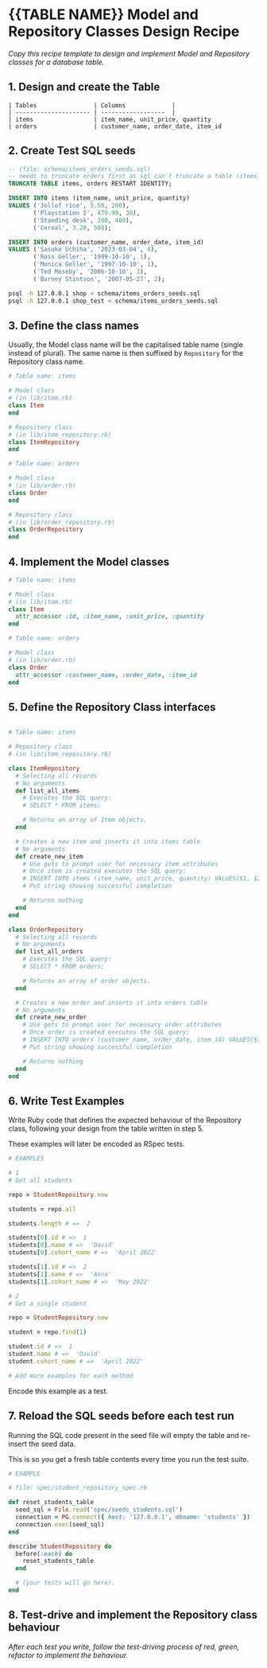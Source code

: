 # {{TABLE NAME}} Model and Repository Classes Design Recipe

_Copy this recipe template to design and implement Model and Repository classes for a database table._

## 1. Design and create the Table

```
| Tables                | Columns             |
| --------------------- | ------------------  |
| items                 | item_name, unit_price, quantity
| orders                | customer_name, order_date, item_id

```

## 2. Create Test SQL seeds

```sql
-- (file: schema/items_orders_seeds.sql)
-- needs to truncate orders first as sql can't truncate a table (items) referenced in a foreign key constraint
TRUNCATE TABLE items, orders RESTART IDENTITY;

INSERT INTO items (item_name, unit_price, quantity) 
VALUES ('Jollof rice', 5.50, 200),
       ('Playstation 5', 479.99, 30),
       ('Standing desk', 200, 400),
       ('Cereal', 3.20, 500);

INSERT INTO orders (customer_name, order_date, item_id) 
VALUES ('Sasuke Uchiha', '2023-03-04', 4),
       ('Ross Geller', '1999-10-10', 1),
       ('Monica Geller', '1997-10-10', 1),
       ('Ted Moseby', '2006-10-10', 3), 
       ('Barney Stintson', '2007-05-27', 2);
```

```bash
psql -h 127.0.0.1 shop < schema/items_orders_seeds.sql
psql -h 127.0.0.1 shop_test < schema/items_orders_seeds.sql
```

## 3. Define the class names

Usually, the Model class name will be the capitalised table name (single instead of plural). The same name is then suffixed by `Repository` for the Repository class name.

```ruby
# Table name: items

# Model class
# (in lib/item.rb)
class Item
end

# Repository class
# (in lib/item_repository.rb)
class ItemRepository
end

# Table name: orders

# Model class
# (in lib/order.rb)
class Order
end

# Repository class
# (in lib/order_repository.rb)
class OrderRepository
end
```

## 4. Implement the Model classes

```ruby
# Table name: items

# Model class
# (in lib/item.rb)
class Item
  attr_accessor :id, :item_name, :unit_price, :quantity
end

# Table name: orders

# Model class
# (in lib/order.rb)
class Order
  attr_accessor :customer_name, :order_date, :item_id
end
```

## 5. Define the Repository Class interfaces

```ruby

# Table name: items

# Repository class
# (in lib/item_repository.rb)

class ItemRepository
  # Selecting all records
  # No arguments
  def list_all_items
    # Executes the SQL query:
    # SELECT * FROM items;

    # Returns an array of Item objects.
  end

  # Creates a new item and inserts it into items table
  # No arguments
  def create_new_item
    # Use gets to prompt user for necessary item attributes
    # Once item is created executes the SQL query:
    # INSERT INTO items (item_name, unit_price, quantity) VALUES($1, $2, $3);
    # Put string showing successful completion

    # Returns nothing
  end
end

class OrderRepository
  # Selecting all records
  # No arguments
  def list_all_orders
    # Executes the SQL query:
    # SELECT * FROM orders;

    # Returns an array of order objects.
  end

  # Creates a new order and inserts it into orders table
  # No arguments
  def create_new_order
    # Use gets to prompt user for necessary order attributes
    # Once order is created executes the SQL query:
    # INSERT INTO orders (customer_name, order_date, item_id) VALUES($1, $2, $3);
    # Put string showing successful completion

    # Returns nothing
  end
end
```

## 6. Write Test Examples

Write Ruby code that defines the expected behaviour of the Repository class, following your design from the table written in step 5.

These examples will later be encoded as RSpec tests.

```ruby
# EXAMPLES

# 1
# Get all students

repo = StudentRepository.new

students = repo.all

students.length # =>  2

students[0].id # =>  1
students[0].name # =>  'David'
students[0].cohort_name # =>  'April 2022'

students[1].id # =>  2
students[1].name # =>  'Anna'
students[1].cohort_name # =>  'May 2022'

# 2
# Get a single student

repo = StudentRepository.new

student = repo.find(1)

student.id # =>  1
student.name # =>  'David'
student.cohort_name # =>  'April 2022'

# Add more examples for each method
```

Encode this example as a test.

## 7. Reload the SQL seeds before each test run

Running the SQL code present in the seed file will empty the table and re-insert the seed data.

This is so you get a fresh table contents every time you run the test suite.

```ruby
# EXAMPLE

# file: spec/student_repository_spec.rb

def reset_students_table
  seed_sql = File.read('spec/seeds_students.sql')
  connection = PG.connect({ host: '127.0.0.1', dbname: 'students' })
  connection.exec(seed_sql)
end

describe StudentRepository do
  before(:each) do 
    reset_students_table
  end

  # (your tests will go here).
end
```

## 8. Test-drive and implement the Repository class behaviour

_After each test you write, follow the test-driving process of red, green, refactor to implement the behaviour._

